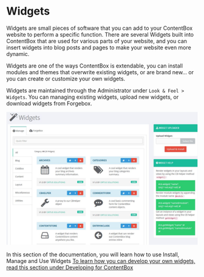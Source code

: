 # Widgets

Widgets are small pieces of software that you can add to your ContentBox website to perform a specific function. There are several Widgets built into ContentBox that are used for various parts of your website, and you can insert widgets into blog posts and pages to make your website even more dynamic.

Widgets are one of the ways ContentBox is extendable, you can install modules and themes that overwrite existing widgets, or are brand new... or you can create or customize your own widgets.

Widgets are maintained through the Administrator under `Look & Feel > Widgets`. You can managing existing widgets, upload new widgets, or download widgets from Forgebox.

![](../../../../.gitbook/assets/cb_widget_list.jpg)

In this section of the documentation, you will learn how to use Install, Manage and Use Widgets [To learn how you can develop your own widgets, read this section under Developing for ContentBox ](../../../../developing/developing-for-contentbox/back-end-development/widgets/)

